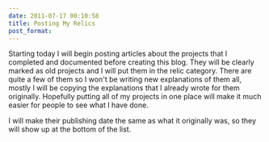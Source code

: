 ```yaml
---
date: 2011-07-17 00:10:58
title: Posting My Relics
post_format:
---
```


Starting today I will begin posting articles about the projects that I completed and documented before creating this blog. They will be clearly marked as old projects and I will put them in the relic category. There are quite a few of them so I won't be writing new explanations of them all, mostly I will be copying the explanations that I already wrote for them originally. Hopefully putting all of my projects in one place will make it much easier for people to see what I have done.

I will make their publishing date the same as what it originally was, so they will show up at the bottom of the list.
